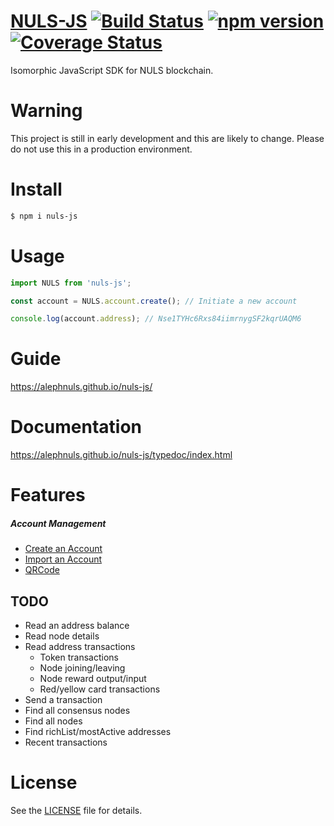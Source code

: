 # [NULS-JS](https://alephnuls.github.io/nuls-js/) [![Build Status](https://api.travis-ci.org/AlephNuls/nuls-js.svg?branch=master)](https://travis-ci.org/AlephNuls/nuls-js) [![npm version](https://badge.fury.io/js/nuls-js.svg)](https://www.npmjs.com/package/nuls-js) [![Coverage Status](https://coveralls.io/repos/github/AlephNuls/nuls-js/badge.svg?branch=master)](https://coveralls.io/github/AlephNuls/nuls-js?branch=master) 
Isomorphic JavaScript SDK for NULS blockchain.

# Warning
This project is still in early development and this are likely to change. Please do not use
this in a production environment.

# Install
```bash
$ npm i nuls-js
```

# Usage
```js
import NULS from 'nuls-js';

const account = NULS.account.create(); // Initiate a new account

console.log(account.address); // Nse1TYHc6Rxs84iimrnygSF2kqrUAQM6
```

# Guide
https://alephnuls.github.io/nuls-js/

# Documentation
https://alephnuls.github.io/nuls-js/typedoc/index.html

# Features
##### Account Management
 - [Create an Account](https://alephnuls.github.io/nuls-js/guide/account.html#create-a-new-account)
 - [Import an Account](https://alephnuls.github.io/nuls-js/guide/account.html#import-an-account)
 - [QRCode](https://alephnuls.github.io/nuls-js/guide/QRCode.html)

## TODO
- Read an address balance
- Read node details
- Read address transactions
  - Token transactions
  - Node joining/leaving
  - Node reward output/input
  - Red/yellow card transactions
- Send a transaction
- Find all consensus nodes
- Find all nodes
- Find richList/mostActive addresses
- Recent transactions

# License
See the [LICENSE](./LICENSE) file for details.
